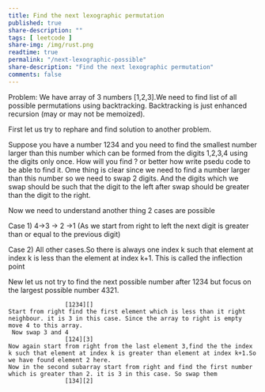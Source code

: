 ```yaml
---
title: Find the next lexographic permutation
published: true
share-description: ""
tags: [ leetcode ]
share-img: /img/rust.png
readtime: true
permalink: "/next-lexographic-possible"
share-description: "Find the next lexographic permutation"
comments: false
---
```


Problem:
We have array of 3 numbers [1,2,3].We need to find list of all possible permutations using backtracking.
Backtracking is just enhanced recursion (may or may not be memoized).


First let us try to rephare and find solution to another problem.

Suppose you have a number 1234 and you need to find the smallest number larger than this number which can
be formed from the digits 1,2,3,4 using the digits only once.
How will you find ? or better how write psedu code to be able to find it.
Ome thing is clear since we need to find a number larger than this number so we need to swap 2 digits.
And the digits which we swap should be such that the digit to the left after swap should be greater than the digit to the right.

Now we need to understand another thing 2  cases are possible

Case 1)
 4->3 -> 2 ->1  (As we start from right to left the next digit is greater than or equal to the previous digit)

Case 2) All other cases.So there is always one index k such that element at index k is less than the element at index k+1.
      This is called the inflection point

New let us not try to find the next possible number after 1234 but focus on the largest possible number 4321.

                    [1234][]
    Start from right find the first element which is less than it right neighbour. it is 3 in this case. Since the array to right is empty move 4 to this array.
     Now swap 3 and 4
                    [124][3]
    Now again start from right from the last element 3,find the the index k such that element at index k is greater than element at index k+1.So we have found element 2 here.
    Now in the second subarray start from right and find the first number which is greater than 2. it is 3 in this case. So swap them
                    [134][2]
    
   